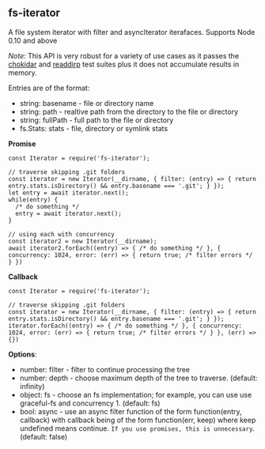 ## fs-iterator

A file system iterator with filter and asyncIterator iterafaces. Supports Node 0.10 and above

_Note:_ This API is very robust for a variety of use cases as it passes the [chokidar](https://github.com/paulmillr/chokidar) and [readdirp](https://github.com/paulmillr/readdirp) test suites plus it does not accumulate results in memory.

Entries are of the format:

- string: basename - file or directory name
- string: path - realtive path from the directory to the file or directory
- string: fullPath - full path to the file or directory
- fs.Stats: stats - file, directory or symlink stats

**Promise**

```
const Iterator = require('fs-iterator');

// traverse skipping .git folders
const iterator = new Iterator(__dirname, { filter: (entry) => { return entry.stats.isDirectory() && entry.basename === '.git'; } });
let entry = await iterator.next();
while(entry) {
  /* do something */
  entry = await iterator.next();
}

// using each with concurrency
const iterator2 = new Iterator(__dirname);
await iterator2.forEach((entry) => { /* do something */ }, { concurrency: 1024, error: (err) => { return true; /* filter errors */ } })
```

**Callback**

```
const Iterator = require('fs-iterator');

// traverse skipping .git folders
const iterator = new Iterator(__dirname, { filter: (entry) => { return entry.stats.isDirectory() && entry.basename === '.git'; } });
iterator.forEach((entry) => { /* do something */ }, { concurrency: 1024, error: (err) => { return true; /* filter errors */ } }, (err) => {})
```

**Options**:

- number: filter - filter to continue processing the tree
- number: depth - choose maximum depth of the tree to traverse. (default: infinity)
- object: fs - choose an fs implementation; for example, you can use use graceful-fs and concurrency 1. (default: fs)
- bool: async - use an async filter function of the form function(entry, callback) with callback being of the form function(err, keep) where keep undefined means continue. `If you use promises, this is unnecessary`. (default: false)
